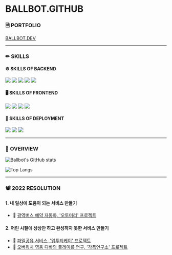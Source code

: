 # BALLBOT.GITHUB

### 🗎 PORTFOLIO
<a href="https://ballbot.dev">BALLBOT.DEV</a>

<hr />

### ✏ SKILLS

#### ⚙ SKILLS OF BACKEND
<div>
<img src="https://img.shields.io/badge/NodeJS-339933?style=for-the-badge&logo=Node.js&logoColor=FFFFFF"/>
<img src="https://img.shields.io/badge/NestJS-E0234E?style=for-the-badge&logo=NestJS&logoColor=FFFFFF"/>
<img src="https://img.shields.io/badge/Spring Boot-6DB33F?style=for-the-badge&logo=Spring&logoColor=FFFFFF"/>
<img src="https://img.shields.io/badge/MySQL-4479A1?style=for-the-badge&logo=MySQL&logoColor=FFFFFF"/>
<img src="https://img.shields.io/badge/Redis-DC382D?style=for-the-badge&logo=Redis&logoColor=FFFFFF"/>
</div>

#### 🖥 SKILLS OF FRONTEND
<div>
<img src="https://img.shields.io/badge/HTML5-E34F26?style=for-the-badge&logo=HTML5&logoColor=FFFFFF"/>
<img src="https://img.shields.io/badge/CSS3-1572B6?style=for-the-badge&logo=CSS3&logoColor=FFFFFF"/>
<img src="https://img.shields.io/badge/React-61DAFB?style=for-the-badge&logo=React&logoColor=FFFFFF"/>
<img src="https://img.shields.io/badge/NextJS-000000?style=for-the-badge&logo=Next.js&logoColor=FFFFFFF"/>
</div>

#### 🚀 SKILLS OF DEPLOYMENT
<div>
<img src="https://img.shields.io/badge/Git-F05032?style=for-the-badge&logo=Git&logoColor=FFFFFF"/>
<img src="https://img.shields.io/badge/Github Action-181717?style=for-the-badge&logo=Github&logoColor=FFFFFF"/>
<img src="https://img.shields.io/badge/Docker-2496ED?style=for-the-badge&logo=Docker&logoColor=FFFFFF"/>
</div>

<hr />


### 👀 OVERVIEW
![Ballbot's GitHub stats](https://github-readme-stats.vercel.app/api?username=bb2002&show_icons=true&theme=radical)

![Top Langs](https://github-readme-stats.vercel.app/api/top-langs/?username=bb2002&layout=compact&theme=radical)

<hr />

### 📽 2022 RESOLUTION

#### 1. 내 일상에 도움이 되는 서비스 만들기
- 🔗 <a href="https://ballbot.dev/automiri">광역버스 예약 자동화, '오토미리' 프로젝트</a>

#### 2. 어린 시절에 상상만 하고 완성하지 못한 서비스 만들기
- 🔗 <a href="https://ballbot.dev/uptotk">파일공유 서비스, '업투티케이' 프로젝트</a>
- 🔗 <a href="https://ballbot.dev/gakpok">오버워치 영웅 디바의 플레이를 연구, '각폭연구소' 프로젝트</a>


